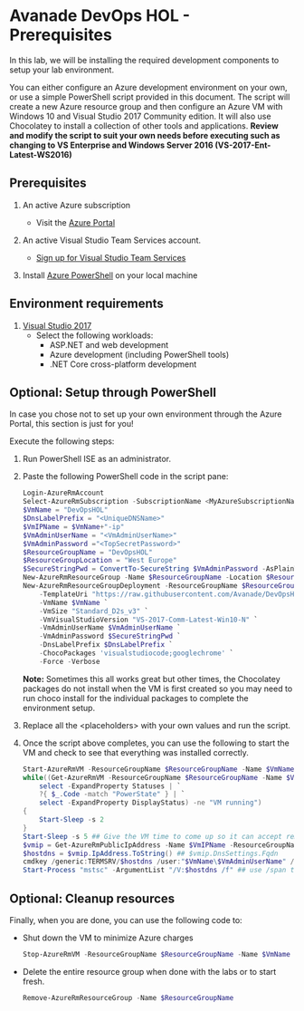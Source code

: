 # Avanade DevOps HOL - Prerequisites

In this lab, we will be installing the required development components to setup your lab environment.

You can either configure an Azure development environment on your own, or use a simple PowerShell script provided in this document. The script will create a new Azure resource group and then configure an Azure VM with Windows 10 and Visual Studio 2017 Community edition. It will also use Chocolatey to install a collection of other tools and applications. **Review and modify the script to suit your own needs before executing such as changing to VS Enterprise and Windows Server 2016 (VS-2017-Ent-Latest-WS2016)**

## Prerequisites

1. An active Azure subscription
   - Visit the [Azure Portal](https://portal.azure.com)

1. An active Visual Studio Team Services account.
   - [Sign up for Visual Studio Team Services](https://www.visualstudio.com/en-us/docs/setup-admin/team-services/sign-up-for-visual-studio-team-services)

1. Install [Azure PowerShell](https://docs.microsoft.com/nl-nl/powershell/azure/install-azurerm-ps) on your local machine

## Environment requirements

1. [Visual Studio 2017](http://go.microsoft.com/fwlink/?LinkId=517106)
   - Select the following workloads:
     - ASP.NET and web development
     - Azure development (including PowerShell tools)
     - .NET Core cross-platform development

## Optional: Setup through PowerShell

In case you chose not to set up your own environment through the Azure Portal, this section is just for you!

Execute the following steps:

1. Run PowerShell ISE as an administrator.

1. Paste the following PowerShell code in the script pane:

    ```PowerShell
    Login-AzureRmAccount
    Select-AzureRmSubscription -SubscriptionName <MyAzureSubscriptionName>
    $VmName = "DevOpsHOL"
    $DnsLabelPrefix = "<UniqueDNSName>"
    $VmIPName = $VmName+"-ip"
    $VmAdminUserName = "<VmAdminUserName>"
    $VmAdminPassword ="<TopSecretPassword>"
    $ResourceGroupName = "DevOpsHOL"
    $ResourceGroupLocation = "West Europe"
    $SecureStringPwd = ConvertTo-SecureString $VmAdminPassword -AsPlainText -Force
    New-AzureRmResourceGroup -Name $ResourceGroupName -Location $ResourceGroupLocation -Verbose -Force
    New-AzureRmResourceGroupDeployment -ResourceGroupName $ResourceGroupName `
        -TemplateUri "https://raw.githubusercontent.com/Avanade/DevOpsHOL/master/azure-rm/azuredeploy.json" `
        -VmName $VmName `
        -VmSize "Standard_D2s_v3" `
        -VmVisualStudioVersion "VS-2017-Comm-Latest-Win10-N" `
        -VmAdminUserName $VmAdminUserName `
        -VmAdminPassword $SecureStringPwd `
        -DnsLabelPrefix $DnsLabelPrefix `
        -ChocoPackages 'visualstudiocode;googlechrome' `
        -Force -Verbose
    ```

    **Note:** Sometimes this all works great but other times, the Chocolatey packages do not install when the VM is first created so you may need to run choco install for the individual packages to complete the environment setup.

1. Replace all the \<placeholders\> with your own values and run the script.

1. Once the script above completes, you can use the following to start the VM and check to see that everything was installed correctly.

    ```PowerShell
    Start-AzureRmVM -ResourceGroupName $ResourceGroupName -Name $VmName
    while((Get-AzureRmVM -ResourceGroupName $ResourceGroupName -Name $VmName -Status | `
        select -ExpandProperty Statuses | `
        ?{ $_.Code -match "PowerState" } | `
        select -ExpandProperty DisplayStatus) -ne "VM running")
    {
        Start-Sleep -s 2
    }
    Start-Sleep -s 5 ## Give the VM time to come up so it can accept remote requests
    $vmip = Get-AzureRmPublicIpAddress -Name $VmIPName -ResourceGroupName $ResourceGroupName
    $hostdns = $vmip.IpAddress.ToString() ## $vmip.DnsSettings.Fqdn
    cmdkey /generic:TERMSRV/$hostdns /user:"$VmName\$VmAdminUserName" /pass:$VmAdminPassword
    Start-Process "mstsc" -ArgumentList "/V:$hostdns /f" ## use /span to use both monitors
    ```

## Optional: Cleanup resources

Finally, when you are done, you can use the following code to:

- Shut down the VM to minimize Azure charges
    ```PowerShell
    Stop-AzureRmVM -ResourceGroupName $ResourceGroupName -Name $VmName -Force
    ```
- Delete the entire resource group when done with the labs or to start fresh.
    ```PowerShell
    Remove-AzureRmResourceGroup -Name $ResourceGroupName
    ```